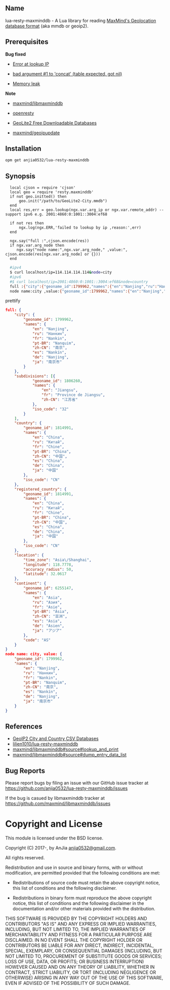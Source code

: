 Name
---
lua-resty-maxminddb - A Lua library for reading [MaxMind's Geolocation database format](https://maxmind.github.io/MaxMind-DB/)  (aka mmdb or geoip2).


Prerequisites
---

**Bug fixed**

- [Error at lookup IP](https://github.com/anjia0532/lua-resty-maxminddb/issues/5)

- [bad argument #1 to 'concat' (table expected, got nil)](https://github.com/anjia0532/lua-resty-maxminddb/issues/4)

- [Memory leak](https://github.com/anjia0532/lua-resty-maxminddb/issues/6)


**Note**
- [maxmind/libmaxminddb][]

- [openresty][]

- [GeoLite2 Free Downloadable Databases][linkGeolite2FreeDownloadableDatabases]

- [maxmind/geoipupdate][]


Installation
---
```bash
opm get anjia0532/lua-resty-maxminddb
```

Synopsis
---
```
  local cjson = require 'cjson'
  local geo = require 'resty.maxminddb'
  if not geo.initted() then
      geo.init("/path/to/GeoLite2-City.mmdb")
  end
  local res,err = geo.lookup(ngx.var.arg_ip or ngx.var.remote_addr) --support ipv6 e.g. 2001:4860:0:1001::3004:ef68

  if not res then
      ngx.log(ngx.ERR,'failed to lookup by ip ,reason:',err)
  end

  ngx.say("full :",cjson.encode(res))
  if ngx.var.arg_node then
     ngx.say("node name:",ngx.var.arg_node," ,value:", cjson.encode(res[ngx.var.arg_node] or {}))
  end
```

```bash
  #ipv4
  $ curl localhost/ip=114.114.114.114&node=city
  #ipv6
  #$ curl localhost/ip=2001:4860:0:1001::3004:ef68&node=country
  full :{"city":{"geoname_id":1799962,"names":{"en":"Nanjing","ru":"Нанкин","fr":"Nankin","pt-BR":"Nanquim","zh-CN":"南京","es":"Nankín","de":"Nanjing","ja":"南京市"}},"subdivisions":[{"geoname_id":1806260,"names":{"en":"Jiangsu","fr":"Province de Jiangsu","zh-CN":"江苏省"},"iso_code":"32"}],"country":{"geoname_id":1814991,"names":{"en":"China","ru":"Китай","fr":"Chine","pt-BR":"China","zh-CN":"中国","es":"China","de":"China","ja":"中国"},"iso_code":"CN"},"registered_country":{"geoname_id":1814991,"names":{"en":"China","ru":"Китай","fr":"Chine","pt-BR":"China","zh-CN":"中国","es":"China","de":"China","ja":"中国"},"iso_code":"CN"},"location":{"time_zone":"Asia\/Shanghai","longitude":118.7778,"accuracy_radius":50,"latitude":32.0617},"continent":{"geoname_id":6255147,"names":{"en":"Asia","ru":"Азия","fr":"Asie","pt-BR":"Ásia","zh-CN":"亚洲","es":"Asia","de":"Asien","ja":"アジア"},"code":"AS"}}
  node name:city ,value:{"geoname_id":1799962,"names":{"en":"Nanjing","ru":"Нанкин","fr":"Nankin","pt-BR":"Nanquim","zh-CN":"南京","es":"Nankín","de":"Nanjing","ja":"南京市"}}
```

prettify
```json
full: {
    "city": {
        "geoname_id": 1799962,
        "names": {
            "en": "Nanjing",
            "ru": "Нанкин",
            "fr": "Nankin",
            "pt-BR": "Nanquim",
            "zh-CN": "南京",
            "es": "Nankín",
            "de": "Nanjing",
            "ja": "南京市"
        }
    },
    "subdivisions": [{
            "geoname_id": 1806260,
            "names": {
                "en": "Jiangsu",
                "fr": "Province de Jiangsu",
                "zh-CN": "江苏省"
            },
            "iso_code": "32"
        }
    ],
    "country": {
        "geoname_id": 1814991,
        "names": {
            "en": "China",
            "ru": "Китай",
            "fr": "Chine",
            "pt-BR": "China",
            "zh-CN": "中国",
            "es": "China",
            "de": "China",
            "ja": "中国"
        },
        "iso_code": "CN"
    },
    "registered_country": {
        "geoname_id": 1814991,
        "names": {
            "en": "China",
            "ru": "Китай",
            "fr": "Chine",
            "pt-BR": "China",
            "zh-CN": "中国",
            "es": "China",
            "de": "China",
            "ja": "中国"
        },
        "iso_code": "CN"
    },
    "location": {
        "time_zone": "Asia\/Shanghai",
        "longitude": 118.7778,
        "accuracy_radius": 50,
        "latitude": 32.0617
    },
    "continent": {
        "geoname_id": 6255147,
        "names": {
            "en": "Asia",
            "ru": "Азия",
            "fr": "Asie",
            "pt-BR": "Ásia",
            "zh-CN": "亚洲",
            "es": "Asia",
            "de": "Asien",
            "ja": "アジア"
        },
        "code": "AS"
    }
}
node name: city, value: {
    "geoname_id": 1799962,
    "names": {
        "en": "Nanjing",
        "ru": "Нанкин",
        "fr": "Nankin",
        "pt-BR": "Nanquim",
        "zh-CN": "南京",
        "es": "Nankín",
        "de": "Nanjing",
        "ja": "南京市"
    }
}

```

References
---

- [GeoIP2 City and Country CSV Databases][linkGeoip2CityAndCountryCsvDatabases]
- [lilien1010/lua-resty-maxminddb][]
- [maxmind/libmaxminddb#source#lookup_and_print][]
- [maxmind/libmaxminddb#source#dump_entry_data_list][]

Bug Reports
---
Please report bugs by filing an issue with our GitHub issue tracker at https://github.com/anjia0532/lua-resty-maxminddb/issues

If the bug is casued by libmaxminddb  tracker at https://github.com/maxmind/libmaxminddb/issues

Copyright and License
=====================

This module is licensed under the BSD license.

Copyright (C) 2017-, by AnJia <anjia0532@gmail.com>.

All rights reserved.

Redistribution and use in source and binary forms, with or without modification, are permitted provided that the following conditions are met:

* Redistributions of source code must retain the above copyright notice, this list of conditions and the following disclaimer.

* Redistributions in binary form must reproduce the above copyright notice, this list of conditions and the following disclaimer in the documentation and/or other materials provided with the distribution.

THIS SOFTWARE IS PROVIDED BY THE COPYRIGHT HOLDERS AND CONTRIBUTORS "AS IS" AND ANY EXPRESS OR IMPLIED WARRANTIES, INCLUDING, BUT NOT LIMITED TO, THE IMPLIED WARRANTIES OF MERCHANTABILITY AND FITNESS FOR A PARTICULAR PURPOSE ARE DISCLAIMED. IN NO EVENT SHALL THE COPYRIGHT HOLDER OR CONTRIBUTORS BE LIABLE FOR ANY DIRECT, INDIRECT, INCIDENTAL, SPECIAL, EXEMPLARY, OR CONSEQUENTIAL DAMAGES (INCLUDING, BUT NOT LIMITED TO, PROCUREMENT OF SUBSTITUTE GOODS OR SERVICES; LOSS OF USE, DATA, OR PROFITS; OR BUSINESS INTERRUPTION) HOWEVER CAUSED AND ON ANY THEORY OF LIABILITY, WHETHER IN CONTRACT, STRICT LIABILITY, OR TORT (INCLUDING NEGLIGENCE OR OTHERWISE) ARISING IN ANY WAY OUT OF THE USE OF THIS SOFTWARE, EVEN IF ADVISED OF THE POSSIBILITY OF SUCH DAMAGE.

[maxmind/libmaxminddb]: https://github.com/maxmind/libmaxminddb
[openresty]: https://openresty.org/en/installation.html
[linkGeolite2FreeDownloadableDatabases]: http://dev.maxmind.com/geoip/geoip2/geolite2/
[maxmind/geoipupdate]: https://github.com/maxmind/geoipupdate
[linkGeoip2CityAndCountryCsvDatabases]: https://dev.maxmind.com/geoip/geoip2/geoip2-city-country-csv-databases/
[maxmind/libmaxminddb#source#lookup_and_print]: https://github.com/maxmind/libmaxminddb/blob/master/bin/mmdblookup.c#L262
[maxmind/libmaxminddb#source#dump_entry_data_list]: https://github.com/maxmind/libmaxminddb/blob/master/src/maxminddb.c#L1938
[lilien1010/lua-resty-maxminddb]: https://github.com/lilien1010/lua-resty-maxminddb
